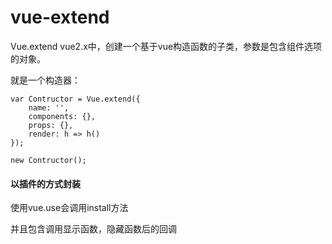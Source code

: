 # vue-extend

Vue.extend
vue2.x中，创建一个基于vue构造函数的子类，参数是包含组件选项的对象。

就是一个构造器：
    
    var Contructor = Vue.extend({
        name: '',
        components: {},
        props: {},
        render: h => h()
    });
    
    new Contructor();

#### 以插件的方式封装
使用vue.use会调用install方法



并且包含调用显示函数，隐藏函数后的回调
